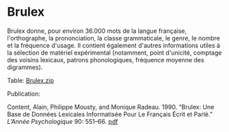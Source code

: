 # Brulex

Brulex donne, pour environ 36.000 mots de la
langue française, l'orthographe, la prononciation, la classe
grammaticale, le genre, le nombre et la fréquence d'usage. Il
contient également d'autres informations utiles à la sélection de
matériel expérimental (notamment, point d'unicité, comptage des
voisins lexicaux, patrons phonologiques, fréquence moyenne des
digrammes).

Table: [Brulex.zip](http://www.lexique.org/databases/Brulex/Brulex.zip)

Publication:

Content, Alain, Philippe Mousty, and Monique Radeau. 1990. “Brulex: Une Base de Données Lexicales Informatisée Pour Le Français Écrit et Parlé.” _L’Année Psychologique_ 90: 551–66. [pdf](Brulex-ContentMoustyRadeau1990.pdf)
